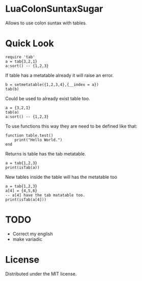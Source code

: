 # LuaColonSuntaxSugar

Allows to use colon suntax with tables.

Quick Look
==========
```
require 'tab'
a = tab{3,2,1}
a:sort() -- {1,2,3}
```
If table has a metatable already it will raise an error.
```
b = setmetatable({1,2,3,4},{__index = a})
tab(b)
```
Could be used to already exist table too.
```
a = {3,2,1}
tab(a)
a:sort() -- {1,2,3}
```
To use functions this way they are need to be defined like that:
```
function table.test()
	print("Hello World.")
end
```
Returns is table has the tab metatable.
```
a = tab{1,2,3}
print(isTab(a))
```
New tables inside the table will has the metatable too
```
a = tab{1,2,3}
a[4] = {4,5,6}
-- a[4] have the tab matatable too.
print(isTab(a[4]))
```

TODO
=======
- Correct my english
- make variadic

License
=======
Distributed under the MIT license.